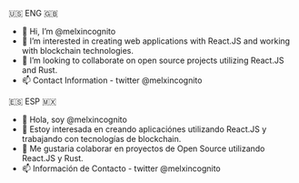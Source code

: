 🇺🇸 ENG 🇬🇧
- 👋 Hi, I’m @melxincognito
- 👀 I’m interested in creating web applications with React.JS and working with blockchain technologies.  
- 💞️ I’m looking to collaborate on open source projects utilizing React.JS and Rust. 
- 📫 Contact Information - twitter @melxincognito

🇪🇸 ESP 🇲🇽
- 👋 Hola, soy @melxincognito
- 👀 Estoy interesada en creando aplicaciónes utilizando React.JS y trabajando con tecnologías de blockchain. 
- 💞️ Me gustaria colaborar en proyectos de Open Source utilizando React.JS y Rust.
- 📫 Información de Contacto - twitter @melxincognito

